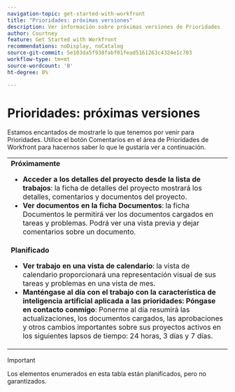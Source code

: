 ```yaml
---
navigation-topic: get-started-with-workfront
title: "Prioridades: próximas versiones"
description: Ver información sobre próximas versiones de Prioridades
author: Courtney
feature: Get Started with Workfront
recommendations: noDisplay, noCatalog
source-git-commit: 5e103da5f938fabf01fead5161263c4324e1c703
workflow-type: tm+mt
source-wordcount: '0'
ht-degree: 0%

---
```



# Prioridades: próximas versiones

Estamos encantados de mostrarle lo que tenemos por venir para Prioridades. Utilice el botón Comentarios en el área de Prioridades de Workfront para hacernos saber lo que le gustaría ver a continuación.

<table>
  <tr>
    <td><strong>Próximamente</strong>
    <ul>
    <li><strong>Acceder a los detalles del proyecto desde la lista de trabajos</strong>: la ficha de detalles del proyecto mostrará los detalles, comentarios y documentos del proyecto.</li>
   <li><strong>Ver documentos en la ficha Documentos</strong>: la ficha Documentos le permitirá ver los documentos cargados en tareas y problemas. Podrá ver una vista previa y dejar comentarios sobre un documento. </li>
    </ul>
    </td>
  </tr>
  <tr>
    <td><strong>Planificado</strong>
    <ul>
    <li><strong>Ver trabajo en una vista de calendario</strong>: la vista de calendario proporcionará una representación visual de sus tareas y problemas en una vista de mes.</li>
    <li><strong>Manténgase al día con el trabajo con la característica de inteligencia artificial aplicada a las prioridades: Póngase en contacto conmigo</strong>: Ponerme al día resumirá las actualizaciones, los documentos cargados, las aprobaciones y otros cambios importantes sobre sus proyectos activos en los siguientes lapsos de tiempo: 24 horas, 3 días y 7 días.</li>
    </ul>
    </td>
  </tr>
</table>


>[!IMPORTANT]
>
>Los elementos enumerados en esta tabla están planificados, pero no garantizados.
